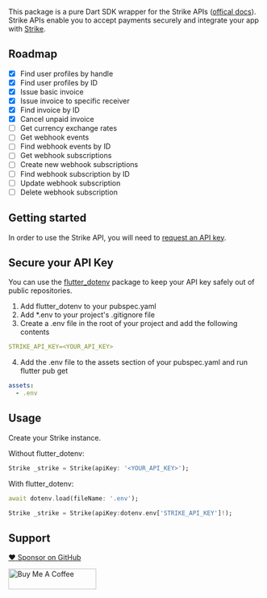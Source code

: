 <!-- 
This README describes the package. If you publish this package to pub.dev,
this README's contents appear on the landing page for your package.

For information about how to write a good package README, see the guide for
[writing package pages](https://dart.dev/guides/libraries/writing-package-pages). 

For general information about developing packages, see the Dart guide for
[creating packages](https://dart.dev/guides/libraries/create-library-packages)
and the Flutter guide for
[developing packages and plugins](https://flutter.dev/developing-packages). 
-->

This package is a pure Dart SDK wrapper for the Strike APIs ([offical docs](https://docs.strike.me/)).
Strike APIs enable you to accept payments securely and integrate your app with [Strike](https://strike.me/en/).

## Roadmap

- [x] Find user profiles by handle
- [x] Find user profiles by ID
- [x] Issue basic invoice 
- [x] Issue invoice to specific receiver
- [x] Find invoice by ID
- [x] Cancel unpaid invoice
- [ ] Get currency exchange rates
- [ ] Get webhook events
- [ ] Find webhook events by ID
- [ ] Get webhook subscriptions
- [ ] Create new webhook subscriptions
- [ ] Find webhook subscription by ID
- [ ] Update webhook subscription
- [ ] Delete webhook subscription

## Getting started

In order to use the Strike API, you will need to [request an API key](https://developer.strike.me/en/).

## Secure your API Key
You can use the [flutter_dotenv](https://pub.dev/packages/flutter_dotenv "flutter_dotenv") package to keep your API key safely out of public repositories.
1. Add flutter_dotenv to your pubspec.yaml
2. Add \*.env to your project's .gitignore file
3. Create a .env file in the root of your project and add the following contents
```yaml
STRIKE_API_KEY=<YOUR_API_KEY>
```
4. Add the .env file to the assets section of your pubspec.yaml and run flutter pub get
```yaml
assets:
  - .env
```
## Usage
Create your Strike instance.

Without flutter_dotenv:

```dart
Strike _strike = Strike(apiKey: '<YOUR_API_KEY>');
```
With flutter_dotenv:

```dart
await dotenv.load(fileName: '.env');

Strike _strike = Strike(apiKey:dotenv.env['STRIKE_API_KEY']!);
```


## Support
[:heart: Sponsor on GitHub](https://github.com/sponsors/jtmuller5) 

<a href="https://buymeacoffee.com/mullr" target="_blank"><img align="left" src="https://cdn.buymeacoffee.com/buttons/default-orange.png" alt="Buy Me A Coffee" height="41" width="174"></a>
